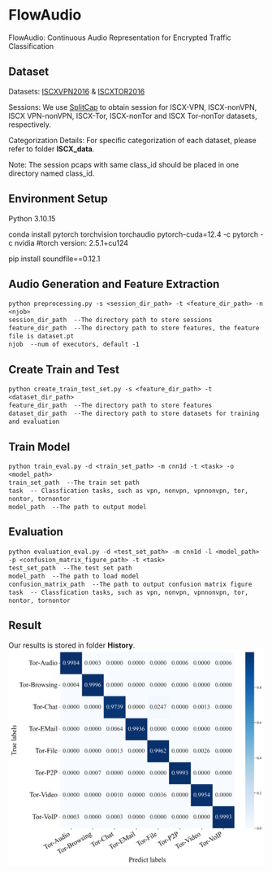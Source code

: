 # FlowAudio
FlowAudio: Continuous Audio Representation for Encrypted Traffic Classification



## Dataset
Datasets: [ISCXVPN2016](https://www.unb.ca/cic/datasets/vpn.html) & [ISCXTOR2016](https://www.unb.ca/cic/datasets/tor.html)

Sessions: We use [SplitCap](https://www.netresec.com/?page=SplitCap) to obtain session for ISCX-VPN, ISCX-nonVPN, ISCX VPN-nonVPN, ISCX-Tor, ISCX-nonTor and ISCX Tor-nonTor datasets, respectively. 

Categorization Details: For specific categorization of each dataset, please refer to folder **ISCX_data**.

Note: The session pcaps with same class_id should be placed in one directory named class_id. 

## Environment Setup
Python 3.10.15

conda install pytorch torchvision torchaudio pytorch-cuda=12.4 -c pytorch -c nvidia  #torch version: 2.5.1+cu124

pip install soundfile==0.12.1

## Audio Generation and Feature Extraction
```
python preprocessing.py -s <session_dir_path> -t <feature_dir_path> -n <njob>
session_dir_path  --The directory path to store sessions
feature_dir_path  --The directory path to store features, the feature file is dataset.pt
njob  --num of executors, default -1

```


## Create Train and Test
```
python create_train_test_set.py -s <feature_dir_path> -t <dataset_dir_path>
feature_dir_path  --The directory path to store features
dataset_dir_path  --The directory path to store datasets for training and evaluation
```


## Train Model
```
python train_eval.py -d <train_set_path> -m cnn1d -t <task> -o <model_path>
train_set_path  --The train set path
task  -- Classfication tasks, such as vpn, nonvpn, vpnnonvpn, tor, nontor, tornontor
model_path  --The path to output model
```

## Evaluation

```
python evaluation_eval.py -d <test_set_path> -m cnn1d -l <model_path> -p <confusion_matrix_figure_path> -t <task>
test_set_path  --The test set path
model_path  --The path to load model
confusion_matrix_path  --The path to output confusion matrix figure
task  -- Classfication tasks, such as vpn, nonvpn, vpnnonvpn, tor, nontor, tornontor
```

## Result
Our results is stored in folder **History**.
![image](https://github.com/en-traffic/FlowAudio/blob/main/history/tor_matrix.png)
